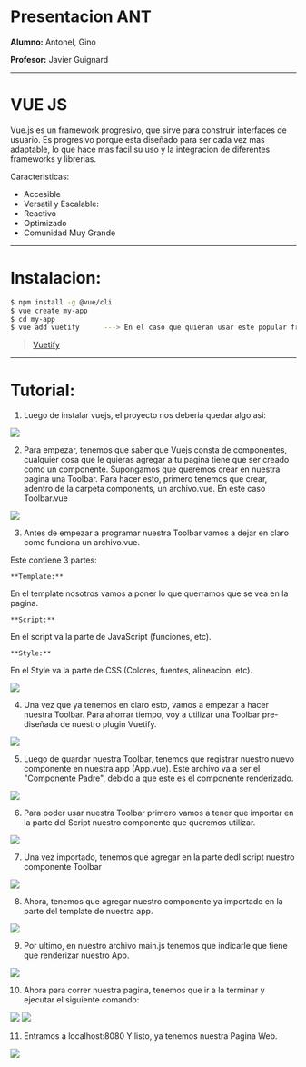 # **Presentacion ANT**
**Alumno:** Antonel, Gino

**Profesor:** Javier Guignard
***
# VUE JS

Vue.js es un framework progresivo, que sirve para construir interfaces de usuario. Es progresivo porque esta diseñado para ser cada vez mas adaptable, lo que hace mas facil su uso y la integracion de diferentes frameworks y librerias.
 
Caracteristicas: 
- Accesible
- Versatil y Escalable:
- Reactivo
- Optimizado
- Comunidad Muy Grande
***
# Instalacion:

```sh
$ npm install -g @vue/cli
$ vue create my-app
$ cd my-app
$ vue add vuetify      ---> En el caso que quieran usar este popular framework
```
> [Vuetify](https://vuetifyjs.com/es-MX/) 
***
# Tutorial:
1) Luego de instalar vuejs, el proyecto nos deberia quedar algo asi:

![](https://raw.githubusercontent.com/GinoAntonel/tutorialANT/master/imagenesTutorial/estructura.png)

2) Para empezar, tenemos que saber que Vuejs consta de componentes, cualquier cosa que le quieras agregar a tu pagina tiene que ser creado como un componente. Supongamos que queremos crear en nuestra pagina una Toolbar. Para hacer esto, primero tenemos que crear, adentro de la carpeta components, un archivo.vue. En este caso Toolbar.vue

![](https://raw.githubusercontent.com/GinoAntonel/tutorialANT/master/imagenesTutorial/crearArchivo.png)

3) Antes de empezar a programar nuestra Toolbar vamos a dejar en claro como funciona un archivo.vue.
 
Este contiene 3 partes:

    **Template:** 
En el template nosotros vamos a poner lo que querramos que se vea en la pagina.

    **Script:**
En el script va la parte de JavaScript (funciones, etc).

    **Style:**
En el Style va la parte de CSS (Colores, fuentes, alineacion, etc).

![](https://raw.githubusercontent.com/GinoAntonel/tutorialANT/master/imagenesTutorial/archivoVue.png)

4) Una vez que ya tenemos en claro esto, vamos a empezar a hacer nuestra Toolbar. Para ahorrar tiempo, voy a utilizar una Toolbar pre-diseñada de nuestro plugin Vuetify.

![](https://raw.githubusercontent.com/GinoAntonel/tutorialANT/master/imagenesTutorial/toolbar.png)

5) Luego de guardar nuestra Toolbar, tenemos que registrar nuestro nuevo componente en nuestra app (App.vue). Este archivo va a ser el "Componente Padre", debido a que este es el componente renderizado.

![](https://raw.githubusercontent.com/GinoAntonel/tutorialANT/master/imagenesTutorial/app.png)

6) Para poder usar nuestra Toolbar primero vamos a tener que importar en la parte del Script nuestro componente que queremos utilizar.

![](https://raw.githubusercontent.com/GinoAntonel/tutorialANT/master/imagenesTutorial/import.png)

7) Una vez importado, tenemos que agregar en la parte dedl script nuestro componente Toolbar

![](https://raw.githubusercontent.com/GinoAntonel/tutorialANT/master/imagenesTutorial/componente.png)

8) Ahora, tenemos que agregar nuestro componente ya importado en la parte del template de nuestra app.

![](https://raw.githubusercontent.com/GinoAntonel/tutorialANT/master/imagenesTutorial/content.png)

9) Por ultimo, en nuestro archivo main.js tenemos que indicarle que tiene que renderizar nuestro App.

![](https://raw.githubusercontent.com/GinoAntonel/tutorialANT/master/imagenesTutorial/main.png)

10) Ahora para correr nuestra pagina, tenemos que ir a la terminar y ejecutar el siguiente comando:

![](https://raw.githubusercontent.com/GinoAntonel/tutorialANT/master/imagenesTutorial/run.png)
![](https://raw.githubusercontent.com/GinoAntonel/tutorialANT/master/imagenesTutorial/run2.png)

11) Entramos a localhost:8080 Y listo, ya tenemos nuestra Pagina Web.

![](https://raw.githubusercontent.com/GinoAntonel/tutorialANT/master/imagenesTutorial/local.png)

